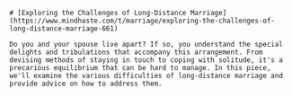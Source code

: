 
    # [Exploring the Challenges of Long-Distance Marriage](https://www.mindhaste.com/t/marriage/exploring-the-challenges-of-long-distance-marriage-661)

    Do you and your spouse live apart? If so, you understand the special delights and tribulations that accompany this arrangement. From devising methods of staying in touch to coping with solitude, it's a precarious equilibrium that can be hard to manage. In this piece, we'll examine the various difficulties of long-distance marriage and provide advice on how to address them.
    